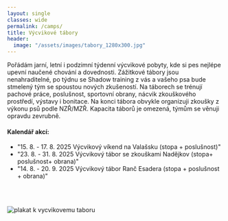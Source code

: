 ```yaml
---
layout: single
classes: wide
permalink: /camps/
title: Výcvikové tábory
header:
  image: "/assets/images/tabory_1280x300.jpg"
---
```


Pořádám jarní, letní i podzimní týdenní výcvikové pobyty, kde si pes nejlépe upevní naučené chování a dovednosti. Zážitkové tábory jsou nenahraditelné, po týdnu se Shadow training z vás a vašeho psa bude stmelený tým se spoustou nových zkušeností. Na táborech se trénují pachové práce, poslušnost, sportovní obrany, nácvik zkouškového prostředí, výstavy i bonitace. Na konci tábora obvykle organizuji zkoušky z výkonu psů podle NZŘ/MZŘ. Kapacita táborů je omezená, týmům se věnuji opravdu zevrubně.

#### Kalendář akcí:
* "15. 8. - 17. 8. 2025  Výcvikový víkend na Valašsku (stopa + poslušnost)"
* "23. 8. - 31. 8. 2025  Výcvikový tábor se zkouškami Nadějkov (stopa+ poslušnost+ obrana)"
* "14. 8. - 20. 9. 2025  Výcvikový tábor Ranč Esadera (stopa + poslušnost + obrana)"

<br><br>

<img src="{{ site.url }}{{ site.baseurl }}/assets/images/tabor.jpg" alt="plakat k vycvikovemu taboru" class="full">